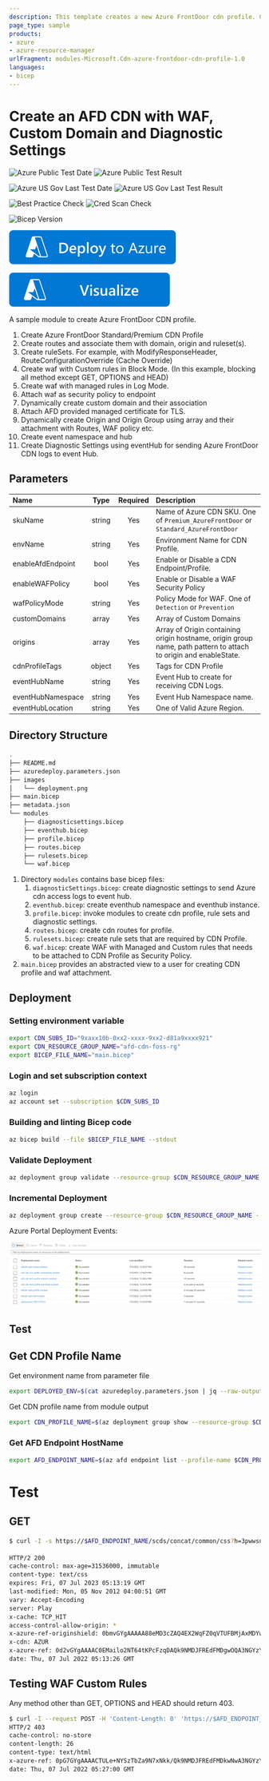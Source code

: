 ```yaml
---
description: This template creates a new Azure FrontDoor cdn profile. Create WAF with custom and managed rules, cdn routes, origin and groups with their association with WAF and routes, configures custom domains, create event hub and diagnostic settings for sending CDN access logs using event hub.
page_type: sample
products:
- azure
- azure-resource-manager
urlFragment: modules-Microsoft.Cdn-azure-frontdoor-cdn-profile-1.0
languages:
- bicep
---
```

# Create an AFD CDN with WAF, Custom Domain and Diagnostic Settings

![Azure Public Test Date](https://azurequickstartsservice.blob.core.windows.net/badges/modules/Microsoft.Cdn/azure-frontdoor-cdn-profile/1.0/PublicLastTestDate.svg)
![Azure Public Test Result](https://azurequickstartsservice.blob.core.windows.net/badges/modules/Microsoft.Cdn/azure-frontdoor-cdn-profile/1.0/PublicDeployment.svg)

![Azure US Gov Last Test Date](https://azurequickstartsservice.blob.core.windows.net/badges/modules/Microsoft.Cdn/azure-frontdoor-cdn-profile/1.0/FairfaxLastTestDate.svg)
![Azure US Gov Last Test Result](https://azurequickstartsservice.blob.core.windows.net/badges/modules/Microsoft.Cdn/azure-frontdoor-cdn-profile/1.0/FairfaxDeployment.svg)

![Best Practice Check](https://azurequickstartsservice.blob.core.windows.net/badges/modules/Microsoft.Cdn/azure-frontdoor-cdn-profile/1.0/BestPracticeResult.svg)
![Cred Scan Check](https://azurequickstartsservice.blob.core.windows.net/badges/modules/Microsoft.Cdn/azure-frontdoor-cdn-profile/1.0/CredScanResult.svg)

![Bicep Version](https://azurequickstartsservice.blob.core.windows.net/badges/modules/Microsoft.Cdn/azure-frontdoor-cdn-profile/1.0/BicepVersion.svg)

[![Deploy To Azure](https://raw.githubusercontent.com/Azure/azure-quickstart-templates/master/1-CONTRIBUTION-GUIDE/images/deploytoazure.svg?sanitize=true)](https://portal.azure.com/#create/Microsoft.Template/uri/https%3A%2F%2Fraw.githubusercontent.com%2FAzure%2Fazure-quickstart-templates%2Fmaster%2Fmodules%2FMicrosoft.Cdn%2Fazure-frontdoor-cdn-profile%2F1.0%2Fazuredeploy.json)

[![Visualize](https://raw.githubusercontent.com/Azure/azure-quickstart-templates/master/1-CONTRIBUTION-GUIDE/images/visualizebutton.svg?sanitize=true)](http://armviz.io/#/?load=https%3A%2F%2Fraw.githubusercontent.com%2FAzure%2Fazure-quickstart-templates%2Fmaster%2Fmodules%2FMicrosoft.Cdn%2Fazure-frontdoor-cdn-profile%2F1.0%2Fazuredeploy.json)   

A sample module to create Azure FrontDoor CDN profile. 

1. Create Azure FrontDoor Standard/Premium CDN Profile
2. Create routes and associate them with domain, origin and ruleset(s).
3. Create ruleSets. For example, with ModifyResponseHeader, RouteConfigurationOverride (Cache Override)
4. Create waf with Custom rules in Block Mode. (In this example, blocking all method except GET, OPTIONS and HEAD)
5. Create waf with managed rules in Log Mode.
6. Attach waf as security policy to endpoint
7. Dynamically create custom domain and their association
8. Attach AFD provided managed certificate for TLS. 
9. Dynamically create Origin and Origin Group using array and their attachment with Routes, WAF policy etc.
10. Create event namespace and hub
11. Create Diagnostic Settings using eventHub for sending Azure FrontDoor CDN logs to event Hub.

## Parameters

| Name | Type | Required | Description |
| :------------- | :----------: | :----------: | :------------- |
| skuName | string | Yes | Name of Azure CDN SKU. One of `Premium_AzureFrontDoor` or `Standard_AzureFrontDoor` |
| envName | string | Yes | Environment Name for CDN Profile. |
| enableAfdEndpoint | bool | Yes | Enable or Disable a CDN Endpoint/Profile. |
| enableWAFPolicy | bool | Yes | Enable or Disable a WAF Security Policy |
| wafPolicyMode | string | Yes | Policy Mode for WAF. One of `Detection` or `Prevention` |
| customDomains | array | Yes | Array of Custom Domains  |
| origins | array | Yes | Array of Origin containing origin hostname, origin group name, path pattern to attach to origin and  enableState.  |
| cdnProfileTags | object | Yes | Tags for CDN Profile  |
| eventHubName | string | Yes | Event Hub to create for receiving CDN Logs. |
| eventHubNamespace | string | Yes | Event Hub Namespace name. |
| eventHubLocation | string | Yes | One of Valid Azure Region. |


## Directory Structure

```bash
.
├── README.md
├── azuredeploy.parameters.json
├── images
│   └── deployment.png
├── main.bicep
├── metadata.json
└── modules
    ├── diagnosticsettings.bicep
    ├── eventhub.bicep
    ├── profile.bicep
    ├── routes.bicep
    ├── rulesets.bicep
    └── waf.bicep
```

1. Directory `modules` contains base bicep files:
   1. `diagnosticSettings.bicep`: create diagnostic settings to send Azure cdn access logs to event hub.
   2. `eventhub.bicep`: create eventhub namespace and eventhub instance.
   3. `profile.bicep`: invoke modules to create cdn profile, rule sets and diagnostic settings.
   4. `routes.bicep`: create cdn routes for profile.
   5. `rulesets.bicep`: create rule sets that are required by CDN Profile.
   6. `waf.bicep`: create WAF with Managed and Custom rules that needs to be attached to CDN Profile as Security Policy.
3. `main.bicep` provides an abstracted view to a user for creating CDN profile and waf attachment.

## Deployment

### Setting environment variable

```bash
export CDN_SUBS_ID="9xaxx10b-0xx2-xxxx-9xx2-d81a9xxxx921"
export CDN_RESOURCE_GROUP_NAME="afd-cdn-foss-rg"
export BICEP_FILE_NAME="main.bicep"

```

### Login and set subscription context

```bash
az login
az account set --subscription $CDN_SUBS_ID
```

### Building and linting Bicep code

```bash
az bicep build --file $BICEP_FILE_NAME --stdout
```

### Validate Deployment

```bash
az deployment group validate --resource-group $CDN_RESOURCE_GROUP_NAME --template-file $BICEP_FILE_NAME --parameters @azuredeploy.parameters.json
```

### Incremental Deployment

```bash
az deployment group create --resource-group $CDN_RESOURCE_GROUP_NAME --name deployment-`date +%s` --mode Incremental --template-file $BICEP_FILE_NAME --parameters @azuredeploy.parameters.json --confirm-with-what-if
```

Azure Portal Deployment Events:

![img.png](images/deployment.png)


## Test

## Get CDN Profile Name

Get environment name from parameter file

```bash
export DEPLOYED_ENV=$(cat azuredeploy.parameters.json | jq --raw-output '.parameters.envName.value')
```

Get CDN profile name from module output

```bash
export CDN_PROFILE_NAME=$(az deployment group show --resource-group $CDN_RESOURCE_GROUP_NAME --name afdcdn-$DEPLOYED_ENV-profile-module | jq --raw-output '.properties.outputs.cdnName.value')
```

### Get AFD Endpoint HostName

```bash
export AFD_ENDPOINT_NAME=$(az afd endpoint list --profile-name $CDN_PROFILE_NAME --resource-group $CDN_RESOURCE_GROUP_NAME | jq --raw-output '.[].hostName')
```

# Test 

## GET

```bash
$ curl -I -s https://$AFD_ENDPOINT_NAME/scds/concat/common/css?h=3pwwsn1udmwoy3iort8vgt

HTTP/2 200 
cache-control: max-age=31536000, immutable
content-type: text/css
expires: Fri, 07 Jul 2023 05:13:19 GMT
last-modified: Mon, 05 Nov 2012 04:00:51 GMT
vary: Accept-Encoding
server: Play
x-cache: TCP_HIT
access-control-allow-origin: *
x-azure-ref-originshield: 0bmvGYgAAAAA88eMD3cZAQ4EX2WqFZ0qVTUFBMjAxMDYwNTE4MDQ1ADc0ZjNjM2FmLTRjNDUtNDU3Ni05NGUzLWI1YWNkMzRjMGQ0ZQ==
x-cdn: AZUR
x-azure-ref: 0d2vGYgAAAAC0EMailo2NT64tKPcFzqDAQk9NMDJFREdFMDgwOQA3NGYzYzNhZi00YzQ1LTQ1NzYtOTRlMy1iNWFjZDM0YzBkNGU=
date: Thu, 07 Jul 2022 05:13:26 GMT
```

## Testing WAF Custom Rules

Any method other than GET, OPTIONS and HEAD should return 403.

```bash
$ curl -I --request POST -H 'Content-Length: 0' 'https://$AFD_ENDPOINT_NAME/scds/concat/common/css?h=3pwwsn1udmwoy3iort8vgt'
HTTP/2 403 
cache-control: no-store
content-length: 26
content-type: text/html
x-azure-ref: 0pG7GYgAAAACTULe+NYSzTbZa9N7xNkk/Qk9NMDJFREdFMDkwNwA3NGYzYzNhZi00YzQ1LTQ1NzYtOTRlMy1iNWFjZDM0YzBkNGU=
date: Thu, 07 Jul 2022 05:27:00 GMT
```